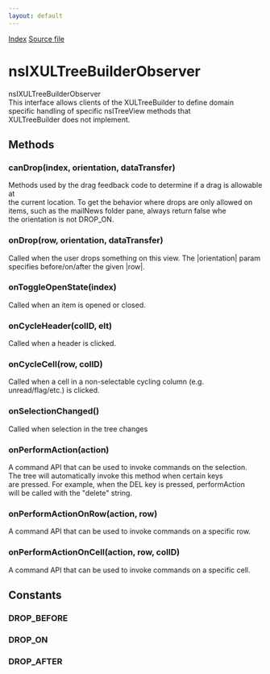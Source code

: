 ```yaml
---
layout: default
---
```

<div id='links'><a href="../index.html">Index</a>
<a href="http://dxr.mozilla.org/mozilla-central/source/dom/xul/templates/nsIXULTemplateBuilder.idl">Source file</a>
</div>

# nsIXULTreeBuilderObserver #
  
nsIXULTreeBuilderObserver  
 This interface allows clients of the XULTreeBuilder to define domain   
 specific handling of specific nsITreeView methods that   
 XULTreeBuilder does not implement.  
  

## Methods ##

### canDrop(index, orientation, dataTransfer) ###
  
Methods used by the drag feedback code to determine if a drag is allowable at  
the current location. To get the behavior where drops are only allowed on  
items, such as the mailNews folder pane, always return false whe  
the orientation is not DROP_ON.  
  

### onDrop(row, orientation, dataTransfer) ###
  
Called when the user drops something on this view. The |orientation| param  
specifies before/on/after the given |row|.  
  

### onToggleOpenState(index) ###
   
Called when an item is opened or closed.   
  

### onCycleHeader(colID, elt) ###
   
Called when a header is clicked.  
  

### onCycleCell(row, colID) ###
  
Called when a cell in a non-selectable cycling column (e.g.   
unread/flag/etc.) is clicked.  
  

### onSelectionChanged() ###
   
Called when selection in the tree changes  
  

### onPerformAction(action) ###
  
A command API that can be used to invoke commands on the selection.    
The tree will automatically invoke this method when certain keys   
are pressed.  For example, when the DEL key is pressed, performAction   
will be called with the "delete" string.   
  

### onPerformActionOnRow(action, row) ###
  
A command API that can be used to invoke commands on a specific row.  
  

### onPerformActionOnCell(action, row, colID) ###
  
A command API that can be used to invoke commands on a specific cell.  
  

## Constants ##

### DROP_BEFORE ###

### DROP_ON ###

### DROP_AFTER ###
